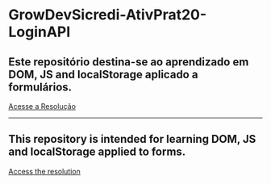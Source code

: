 # GrowDevSicredi-AtivPrat20-LoginAPI
## Este repositório destina-se ao aprendizado em DOM, JS and localStorage aplicado a formulários.
[Acesse a Resolução](https://pablogarcia48.github.io/GrowDevSicredi-AtivPrat20-LoginAPI/)

-------------------------------------------------------

## This repository is intended for learning DOM, JS and localStorage applied to forms.
[Access the resolution](https://pablogarcia48.github.io/GrowDevSicredi-AtivPrat20-LoginAPI/)
